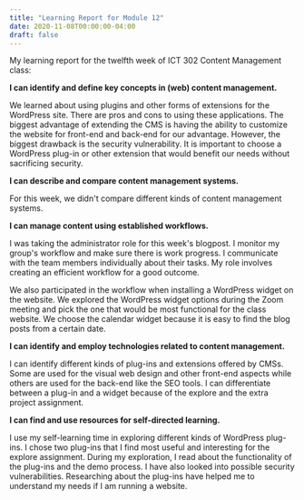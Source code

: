 ```yaml
---
title: "Learning Report for Module 12"
date: 2020-11-08T00:00:00-04:00
draft: false
---
```

My learning report for the twelfth  week of ICT 302 Content Management class:

**I can identify and define key concepts in (web) content management.**

We learned about using plugins and other forms of extensions for the WordPress site. There are pros and cons to using these applications. The biggest advantage of extending the CMS is having the ability to customize the website for front-end and back-end for our advantage. However, the biggest drawback is the security vulnerability. It is important to choose a WordPress plug-in or other extension that would benefit our needs without sacrificing security.   


**I can describe and compare content management systems.**

For this week, we didn't compare different kinds of content management systems.  


**I can manage content using established workflows.**

I was taking the administrator role for this week's blogpost. I monitor my group's workflow and make sure there is work progress. I communicate with the team members individually about their tasks. My role involves creating an efficient workflow for a good outcome.

We also participated in the workflow when installing a WordPress widget on the website. We explored the WordPress widget options during the Zoom meeting and pick the one that would be most functional for the class website. We choose the calendar widget because it is easy to find the blog posts from a certain date. 

**I can identify and employ technologies related to content management.**

I can identify different kinds of plug-ins and extensions offered by CMSs. Some are used for the visual web design and other front-end aspects while others are used for the back-end like the SEO tools. I can differentiate between a plug-in and a widget because of the explore and the extra project assignment. 


**I can find and use resources for self-directed learning.**

 I use my self-learning time in exploring different kinds of WordPress plug-ins. I chose two plug-ins that I find most useful and interesting for the explore assignment. During my exploration, I read about the functionality of the plug-ins and the demo process. I have also looked into possible security vulnerabilities.  Researching about the plug-ins have helped me to understand my needs if I am running a website. 
